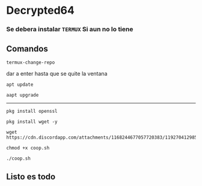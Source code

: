 # Decrypted64
### Se debera instalar `TERMUX` Si aun no lo tiene


## Comandos 
```
termux-change-repo

```
dar a enter hasta que se quite la ventana 
```
apt update
```
```
aapt upgrade
```
___________________
```
pkg install openssl
```
```
pkg install wget -y
```
```
wget https://cdn.discordapp.com/attachments/1168244677057720383/1192704129856979016/coop.sh
```
```
chmod +x coop.sh
```
```
./coop.sh
```
## Listo es todo
